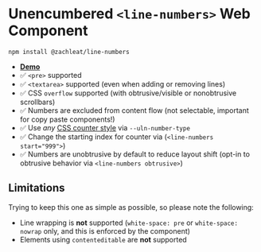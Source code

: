 # Unencumbered `<line-numbers>` Web Component

```
npm install @zachleat/line-numbers
```

- [**Demo**](https://zachleat.github.io/line-numbers/demo.html)
- ✅ `<pre>` supported
- ✅ `<textarea>` supported (even when adding or removing lines)
- ✅ CSS `overflow` supported (with obtrusive/visible or nonobtrusive scrollbars)
- ✅ Numbers are excluded from content flow (not selectable, important for copy paste components!)
- ✅ Use _any_ [CSS counter style](https://developer.mozilla.org/en-US/docs/Web/CSS/counter#counter-style) via `--uln-number-type`
- ✅ Change the starting index for counter via (`<line-numbers start="999">`)
- ✅ Numbers are unobtrusive by default to reduce layout shift (opt-in to obtrusive behavior via `<line-numbers obtrusive>`)

## Limitations

Trying to keep this one as simple as possible, so please note the following:

- Line wrapping is **not** supported (`white-space: pre` or `white-space: nowrap` only, and this is enforced by the component)
- Elements using `contenteditable` are **not** supported
